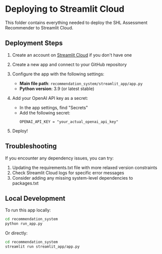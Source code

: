 # Deploying to Streamlit Cloud

This folder contains everything needed to deploy the SHL Assessment Recommender to Streamlit Cloud.

## Deployment Steps

1. Create an account on [Streamlit Cloud](https://streamlit.io/cloud) if you don't have one

2. Create a new app and connect to your GitHub repository

3. Configure the app with the following settings:

   - **Main file path**: `recommendation_system/streamlit_app/app.py`
   - **Python version**: 3.9 (or latest stable)

4. Add your OpenAI API key as a secret:

   - In the app settings, find "Secrets"
   - Add the following secret:
     ```
     OPENAI_API_KEY = "your_actual_openai_api_key"
     ```

5. Deploy!

## Troubleshooting

If you encounter any dependency issues, you can try:

1. Updating the requirements.txt file with more relaxed version constraints
2. Check Streamlit Cloud logs for specific error messages
3. Consider adding any missing system-level dependencies to packages.txt

## Local Development

To run this app locally:

```bash
cd recommendation_system
python run_app.py
```

Or directly:

```bash
cd recommendation_system
streamlit run streamlit_app/app.py
```
 